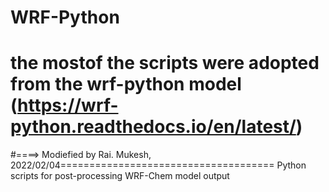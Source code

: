 # WRF-Python
# the mostof the scripts were adopted from the wrf-python model (https://wrf-python.readthedocs.io/en/latest/)
#====> Modiefied by Rai. Mukesh, 2022/02/04=====================================
Python scripts for post-processing WRF-Chem model output

